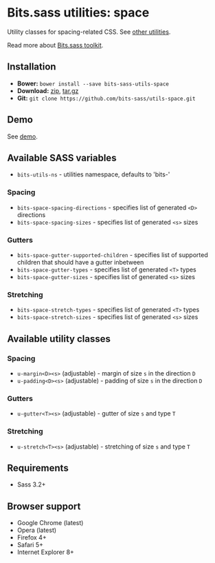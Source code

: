 # Bits.sass utilities: space

Utility classes for spacing-related CSS. See [other utilities](https://github.com/bits-sass/utils).

Read more about [Bits.sass toolkit](https://github.com/bits-sass/bits.sass).

## Installation

* __Bower:__ `bower install --save bits-sass-utils-space`
* __Download:__ [zip](https://github.com/bits-sass/utils-space/zipball/master), [tar.gz](https://github.com/bits-sass/utils-space/tarball/master)
* __Git:__ `git clone https://github.com/bits-sass/utils-space.git`

## Demo

See [demo](https://rawgithub.com/bits-sass/utils-space/master/demo/index.html).

## Available SASS variables

* `bits-utils-ns` - utilities namespace, defaults to 'bits-'

### Spacing

* `bits-space-spacing-directions` - specifies list of generated `<D>` directions
* `bits-space-spacing-sizes` - specifies list of generated `<s>` sizes

### Gutters

* `bits-space-gutter-supported-children` - specifies list of supported children
   that should have a gutter inbetween
* `bits-space-gutter-types` - specifies list of generated `<T>` types
* `bits-space-gutter-sizes` - specifies list of generated `<s>` sizes

### Stretching

* `bits-space-stretch-types` - specifies list of generated `<T>` types
* `bits-space-stretch-sizes` - specifies list of generated `<s>` sizes

## Available utility classes

### Spacing

* `u-margin<D><s>` (adjustable) - margin of size `s` in the direction `D`
* `u-padding<D><s>` (adjustable) - padding of size `s` in the direction `D`

### Gutters

* `u-gutter<T><s>` (adjustable) - gutter of size `s` and type `T`

### Stretching

* `u-stretch<T><s>` (adjustable) - stretching of size `s` and type `T`

## Requirements

* Sass 3.2+

## Browser support

* Google Chrome (latest)
* Opera (latest)
* Firefox 4+
* Safari 5+
* Internet Explorer 8+